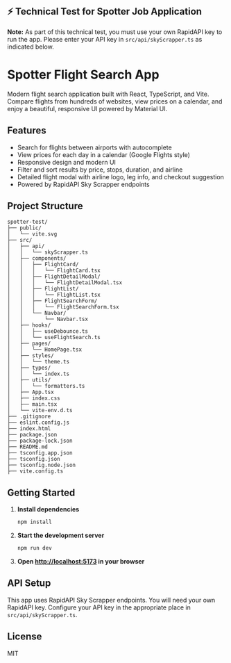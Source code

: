 ## ⚡️ Technical Test for Spotter Job Application

**Note:** As part of this technical test, you must use your own RapidAPI key to run the app. Please enter your API key in `src/api/skyScrapper.ts` as indicated below.

# Spotter Flight Search App

Modern flight search application built with React, TypeScript, and Vite. Compare flights from hundreds of websites, view prices on a calendar, and enjoy a beautiful, responsive UI powered by Material UI.

## Features

- Search for flights between airports with autocomplete
- View prices for each day in a calendar (Google Flights style)
- Responsive design and modern UI
- Filter and sort results by price, stops, duration, and airline
- Detailed flight modal with airline logo, leg info, and checkout suggestion
- Powered by RapidAPI Sky Scrapper endpoints

## Project Structure

```
spotter-test/
├── public/
│   └── vite.svg
├── src/
│   ├── api/
│   │   └── skyScrapper.ts
│   ├── components/
│   │   ├── FlightCard/
│   │   │   └── FlightCard.tsx
│   │   ├── FlightDetailModal/
│   │   │   └── FlightDetailModal.tsx
│   │   ├── FlightList/
│   │   │   └── FlightList.tsx
│   │   ├── FlightSearchForm/
│   │   │   └── FlightSearchForm.tsx
│   │   └── Navbar/
│   │       └── Navbar.tsx
│   ├── hooks/
│   │   ├── useDebounce.ts
│   │   └── useFlightSearch.ts
│   ├── pages/
│   │   └── HomePage.tsx
│   ├── styles/
│   │   └── theme.ts
│   ├── types/
│   │   └── index.ts
│   ├── utils/
│   │   └── formatters.ts
│   ├── App.tsx
│   ├── index.css
│   ├── main.tsx
│   └── vite-env.d.ts
├── .gitignore
├── eslint.config.js
├── index.html
├── package.json
├── package-lock.json
├── README.md
├── tsconfig.app.json
├── tsconfig.json
├── tsconfig.node.json
├── vite.config.ts
```

## Getting Started

1. **Install dependencies**
   ```bash
   npm install
   ```
2. **Start the development server**
   ```bash
   npm run dev
   ```
3. **Open [http://localhost:5173](http://localhost:5173) in your browser**

## API Setup

This app uses RapidAPI Sky Scrapper endpoints. You will need your own RapidAPI key. Configure your API key in the appropriate place in `src/api/skyScrapper.ts`.

## License

MIT
